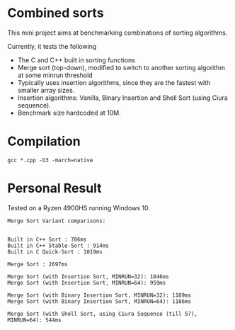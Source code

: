 
# Combined sorts

This mini project aims at benchmarking combinations of sorting algorithms.

Currently, it tests the following

* The C and C++ built in sorting functions
* Merge sort (top-down), modified to switch to another sorting algorithm at some minrun threshold
 * Typically uses insertion algorithms, since they are the fastest with smaller array sizes.
* Insertion algorithms: Vanilla, Binary Insertion and Shell Sort (using Ciura sequence).
* Benchmark size hardcoded at 10M.
# Compilation

`gcc *.cpp -O3 -march=native`

# Personal Result

Tested on a Ryzen 4900HS running Windows 10.

```
Merge Sort Variant comparisons:


Built in C++ Sort : 706ms
Built in C++ Stable-Sort : 914ms
Built in C Quick-Sort : 1019ms

Merge Sort : 2697ms

Merge Sort (with Insertion Sort, MINRUN=32): 1046ms
Merge Sort (with Insertion Sort, MINRUN=64): 959ms

Merge Sort (with Binary Insertion Sort, MINRUN=32): 1189ms
Merge Sort (with Binary Insertion Sort, MINRUN=64): 1186ms

Merge Sort (with Shell Sort, using Ciura Sequence (till 57), MINRUN=64): 544ms
```
